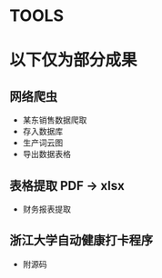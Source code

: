 # TOOLS
# 以下仅为部分成果
## 网络爬虫
* 某东销售数据爬取
* 存入数据库
* 生产词云图
* 导出数据表格
## 表格提取 PDF -> xlsx
* 财务报表提取
## 浙江大学自动健康打卡程序
* 附源码
